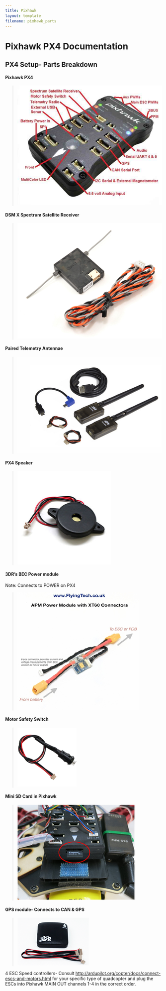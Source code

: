 ```yaml
---
title: Pixhawk
layout: template
filename: pixhawk_parts
---
```


# Pixhawk PX4 Documentation

## PX4 Setup- Parts Breakdown

#### Pixhawk PX4 

> ![Pixhawk](./images/Pixhawk.png)

#### DSM X Spectrum Satellite Receiver

> ![Receiver](./images/Receiver.jpg)

#### Paired Telemetry Antennae

> ![Telem](images/Telem.jpg)

#### PX4 Speaker

> ![Speaker](images/Speaker.jpg)

#### 3DR’s BEC Power module

Note: Connects to POWER on PX4

> ![BEC](images/BEC.png)

#### Motor Safety Switch

> ![Switch](images/Switch.png)

#### Mini SD Card in Pixhawk

 > ![SD](images/SD.png)

#### GPS module- Connects to CAN & GPS

> ![GPS](images/GPS.png)
 
4 ESC Speed controllers- Consult http://ardupilot.org/copter/docs/connect-escs-and-motors.html for your specific type of quadcopter and plug the ESCs into Pixhawk MAIN OUT channels 1-4 in the correct order.
